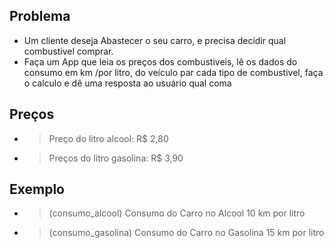 ## Problema

 - Um cliente deseja Abastecer o seu carro, e precisa decidir qual combustivel comprar.
 - Faça um App que leia os preços dos combustiveis, lê os dados do consumo em km /por litro, do veículo par cada tipo de combustivel, faça o calculo e dê uma resposta ao usuário qual coma

## Preços
- > Preço do litro alcool: R$ 2,80
- > Preços do litro gasolina: R$ 3,90

## Exemplo 

- > (consumo_alcool)
    Consumo do Carro no Alcool 10 km por litro
- > (consumo_gasolina)
 Consumo do Carro no Gasolina 15 km por litro
